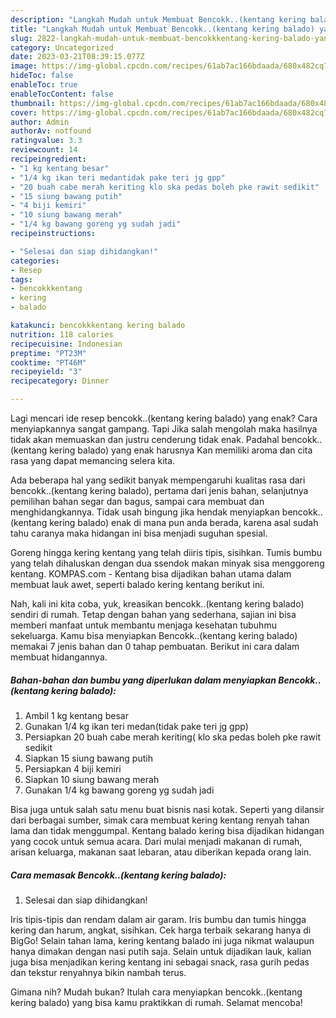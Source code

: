 ```yaml
---
description: "Langkah Mudah untuk Membuat Bencokk..(kentang kering balado) yang Menggugah Selera"
title: "Langkah Mudah untuk Membuat Bencokk..(kentang kering balado) yang Menggugah Selera"
slug: 2822-langkah-mudah-untuk-membuat-bencokkkentang-kering-balado-yang-menggugah-selera
category: Uncategorized
date: 2023-03-21T08:39:15.077Z
image: https://img-global.cpcdn.com/recipes/61ab7ac166bdaada/680x482cq70/bencokkkentang-kering-balado-foto-resep-utama.jpg
hideToc: false
enableToc: true
enableTocContent: false
thumbnail: https://img-global.cpcdn.com/recipes/61ab7ac166bdaada/680x482cq70/bencokkkentang-kering-balado-foto-resep-utama.jpg
cover: https://img-global.cpcdn.com/recipes/61ab7ac166bdaada/680x482cq70/bencokkkentang-kering-balado-foto-resep-utama.jpg
author: Admin
authorAv: notfound
ratingvalue: 3.3
reviewcount: 14
recipeingredient:
- "1 kg kentang besar"
- "1/4 kg ikan teri medantidak pake teri jg gpp"
- "20 buah cabe merah keriting klo ska pedas boleh pke rawit sedikit"
- "15 siung bawang putih"
- "4 biji kemiri"
- "10 siung bawang merah"
- "1/4 kg bawang goreng yg sudah jadi"
recipeinstructions:

- "Selesai dan siap dihidangkan!"
categories:
- Resep
tags:
- bencokkkentang
- kering
- balado

katakunci: bencokkkentang kering balado 
nutrition: 118 calories
recipecuisine: Indonesian
preptime: "PT23M"
cooktime: "PT46M"
recipeyield: "3"
recipecategory: Dinner

---
```



Lagi mencari ide resep bencokk..(kentang kering balado) yang enak? Cara menyiapkannya sangat gampang. Tapi Jika salah mengolah maka hasilnya tidak akan memuaskan dan justru cenderung tidak enak. Padahal bencokk..(kentang kering balado) yang enak harusnya Kan memiliki aroma dan cita rasa yang dapat memancing selera kita.


Ada beberapa hal yang sedikit banyak mempengaruhi kualitas rasa dari bencokk..(kentang kering balado), pertama dari jenis bahan, selanjutnya pemilihan bahan segar dan bagus, sampai cara membuat dan menghidangkannya. Tidak usah bingung jika hendak menyiapkan bencokk..(kentang kering balado) enak di mana pun anda berada, karena asal sudah tahu caranya maka hidangan ini bisa menjadi suguhan spesial.

Goreng hingga kering kentang yang telah diiris tipis, sisihkan. Tumis bumbu yang telah dihaluskan dengan dua ssendok makan minyak sisa menggoreng kentang. KOMPAS.com - Kentang bisa dijadikan bahan utama dalam membuat lauk awet, seperti balado kering kentang berikut ini.


Nah, kali ini kita coba, yuk, kreasikan bencokk..(kentang kering balado) sendiri di rumah. Tetap dengan bahan yang sederhana, sajian ini bisa memberi manfaat untuk membantu menjaga kesehatan tubuhmu sekeluarga. Kamu bisa menyiapkan Bencokk..(kentang kering balado) memakai 7 jenis bahan dan 0 tahap pembuatan. Berikut ini cara dalam membuat hidangannya.

<!--inarticleads1-->

##### Bahan-bahan dan bumbu yang diperlukan dalam menyiapkan Bencokk..(kentang kering balado):

1. Ambil 1 kg kentang besar
1. Gunakan 1/4 kg ikan teri medan(tidak pake teri jg gpp)
1. Persiapkan 20 buah cabe merah keriting( klo ska pedas boleh pke rawit sedikit
1. Siapkan 15 siung bawang putih
1. Persiapkan 4 biji kemiri
1. Siapkan 10 siung bawang merah
1. Gunakan 1/4 kg bawang goreng yg sudah jadi


Bisa juga untuk salah satu menu buat bisnis nasi kotak. Seperti yang dilansir dari berbagai sumber, simak cara membuat kering kentang renyah tahan lama dan tidak menggumpal. Kentang balado kering bisa dijadikan hidangan yang cocok untuk semua acara. Dari mulai menjadi makanan di rumah, arisan keluarga, makanan saat lebaran, atau diberikan kepada orang lain. 

<!--inarticleads2-->

##### Cara memasak Bencokk..(kentang kering balado):


1. Selesai dan siap dihidangkan!

Iris tipis-tipis dan rendam dalam air garam. Iris bumbu dan tumis hingga kering dan harum, angkat, sisihkan. Cek harga terbaik sekarang hanya di BigGo! Selain tahan lama, kering kentang balado ini juga nikmat walaupun hanya dimakan dengan nasi putih saja. Selain untuk dijadikan lauk, kalian juga bisa menjadikan kering kentang ini sebagai snack, rasa gurih pedas dan tekstur renyahnya bikin nambah terus. 

Gimana nih? Mudah bukan? Itulah cara menyiapkan bencokk..(kentang kering balado) yang bisa kamu praktikkan di rumah. Selamat mencoba!
